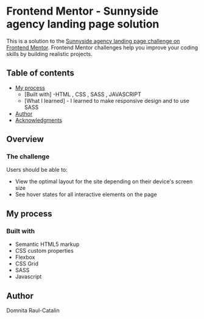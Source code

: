 # Frontend Mentor - Sunnyside agency landing page solution

This is a solution to the [Sunnyside agency landing page challenge on Frontend Mentor](https://www.frontendmentor.io/challenges/sunnyside-agency-landing-page-7yVs3B6ef). Frontend Mentor challenges help you improve your coding skills by building realistic projects.

## Table of contents

- [My process](#my-process)
  - [Built with] -HTML , CSS , SASS , JAVASCRIPT
  - [What I learned] - I learned to make responsive design and to use SASS
- [Author](#author)
- [Acknowledgments](#acknowledgments)


## Overview

### The challenge

Users should be able to:

- View the optimal layout for the site depending on their device's screen size
- See hover states for all interactive elements on the page



## My process

### Built with

- Semantic HTML5 markup
- CSS custom properties
- Flexbox
- CSS Grid
- SASS
- Javascript



## Author

Domnita Raul-Catalin


